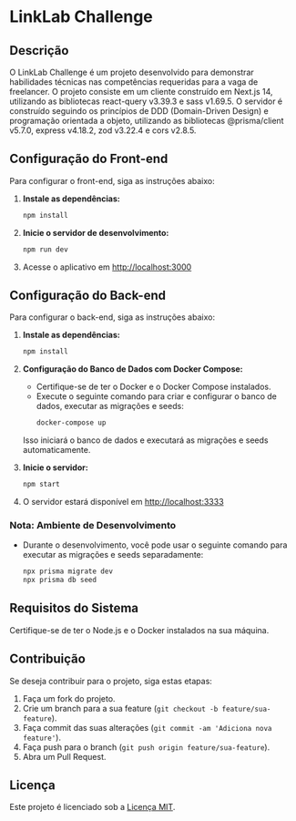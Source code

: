 # LinkLab Challenge

## Descrição

O LinkLab Challenge é um projeto desenvolvido para demonstrar habilidades técnicas nas competências requeridas para a vaga de freelancer. O projeto consiste em um cliente construído em Next.js 14, utilizando as bibliotecas react-query v3.39.3 e sass v1.69.5. O servidor é construído seguindo os princípios de DDD (Domain-Driven Design) e programação orientada a objeto, utilizando as bibliotecas @prisma/client v5.7.0, express v4.18.2, zod v3.22.4 e cors v2.8.5.

## Configuração do Front-end

Para configurar o front-end, siga as instruções abaixo:

1. **Instale as dependências:**
    ```bash
    npm install
    ```

2. **Inicie o servidor de desenvolvimento:**
    ```bash
    npm run dev
    ```

3. Acesse o aplicativo em [http://localhost:3000](http://localhost:3000)

## Configuração do Back-end

Para configurar o back-end, siga as instruções abaixo:

1. **Instale as dependências:**
    ```bash
    npm install
    ```

2. **Configuração do Banco de Dados com Docker Compose:**
    - Certifique-se de ter o Docker e o Docker Compose instalados.
    - Execute o seguinte comando para criar e configurar o banco de dados, executar as migrações e seeds:
      ```bash
      docker-compose up
      ```

    Isso iniciará o banco de dados e executará as migrações e seeds automaticamente.

3. **Inicie o servidor:**
    ```bash
    npm start
    ```

4. O servidor estará disponível em [http://localhost:3333](http://localhost:3333)

### Nota: Ambiente de Desenvolvimento

- Durante o desenvolvimento, você pode usar o seguinte comando para executar as migrações e seeds separadamente:
    ```bash
    npx prisma migrate dev
    npx prisma db seed
    ```

## Requisitos do Sistema

Certifique-se de ter o Node.js e o Docker instalados na sua máquina.

## Contribuição

Se deseja contribuir para o projeto, siga estas etapas:

1. Faça um fork do projeto.
2. Crie um branch para a sua feature (`git checkout -b feature/sua-feature`).
3. Faça commit das suas alterações (`git commit -am 'Adiciona nova feature'`).
4. Faça push para o branch (`git push origin feature/sua-feature`).
5. Abra um Pull Request.

## Licença

Este projeto é licenciado sob a [Licença MIT](LICENSE).
